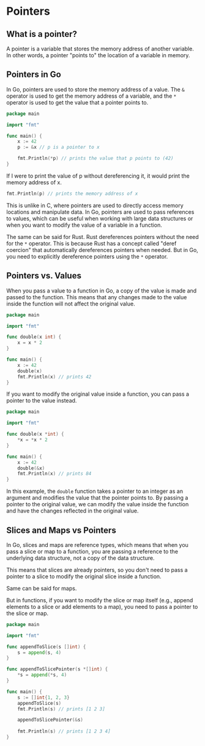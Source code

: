 # Pointers

## What is a pointer?

A pointer is a variable that stores the memory address of another variable. In other words, a pointer "points to" the location of a variable in memory.

## Pointers in Go

In Go, pointers are used to store the memory address of a value. The `&` operator is used to get the memory address of a variable, and the `*` operator is used to get the value that a pointer points to.

```go
package main

import "fmt"

func main() {
    x := 42
    p := &x // p is a pointer to x

    fmt.Println(*p) // prints the value that p points to (42)
}
```

If I were to print the value of p without dereferencing it, it would print the memory address of x.

```go
fmt.Println(p) // prints the memory address of x
```

This is unlike in C, where pointers are used to directly access memory locations and manipulate data. In Go, pointers are used to pass references to values, which can be useful when working with large data structures or when you want to modify the value of a variable in a function.

The same can be said for Rust. Rust dereferences pointers without the need for the `*` operator. This is because Rust has a concept called "deref coercion" that automatically dereferences pointers when needed. But in Go, you need to explicitly dereference pointers using the `*` operator.

## Pointers vs. Values

When you pass a value to a function in Go, a copy of the value is made and passed to the function. This means that any changes made to the value inside the function will not affect the original value.

```go
package main

import "fmt"

func double(x int) {
    x = x * 2
}

func main() {
    x := 42
    double(x)
    fmt.Println(x) // prints 42
}
```

If you want to modify the original value inside a function, you can pass a pointer to the value instead.

```go
package main

import "fmt"

func double(x *int) {
    *x = *x * 2
}

func main() {
    x := 42
    double(&x)
    fmt.Println(x) // prints 84
}
```

In this example, the `double` function takes a pointer to an integer as an argument and modifies the value that the pointer points to. By passing a pointer to the original value, we can modify the value inside the function and have the changes reflected in the original value.

## Slices and Maps vs Pointers

In Go, slices and maps are reference types, which means that when you pass a slice or map to a function, you are passing a reference to the underlying data structure, not a copy of the data structure.

This means that slices are already pointers, so you don't need to pass a pointer to a slice to modify the original slice inside a function.

Same can be said for maps.

But in functions, if you want to modify the slice or map itself (e.g., append elements to a slice or add elements to a map), you need to pass a pointer to the slice or map.

```go
package main

import "fmt"

func appendToSlice(s []int) {
    s = append(s, 4)
}

func appendToSlicePointer(s *[]int) {
    *s = append(*s, 4)
}

func main() {
    s := []int{1, 2, 3}
    appendToSlice(s)
    fmt.Println(s) // prints [1 2 3]

    appendToSlicePointer(&s)
	
    fmt.Println(s) // prints [1 2 3 4]
}
```